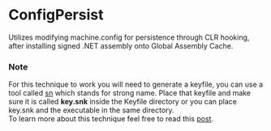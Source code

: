 # ConfigPersist

Utilizes modifying machine.config for persistence through CLR hooking, after installing signed .NET assembly
onto Global Assembly Cache. 

### Note

For this technique to work you will need to generate a 
keyfile, you can use a tool called [sn](https://docs.microsoft.com/en-us/dotnet/framework/tools/sn-exe-strong-name-tool) which stands for strong name.
Place that keyfile and make sure it is called **key.snk** inside the Keyfile 
directory or you can place key.snk and the executable in the same directory.
<br/>
To learn more about this technique feel free to read this [post](https://secbytes.net/Configuring-our-Machine-for-Persistence).

